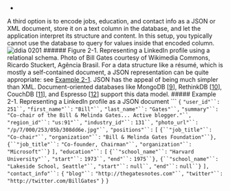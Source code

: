 *  
A third option is to encode jobs, education, and contact info as a JSON or XML document, store it on a text column
in the database, and let the application interpret its structure and content. In this setup,
you typically cannot use the database to query for values inside that encoded column. ![ddia 0201](assets/ddia_0201.png) ###### Figure 2-1. Representing a LinkedIn profile using a relational schema. Photo of Bill Gates courtesy of Wikimedia Commons, Ricardo Stuckert, Agência Brasil. 
For a data structure like a résumé, which is mostly a self-contained document, a JSON
representation can be quite appropriate: see [Example 2-1](#fig_billgates_json). JSON has the appeal of being
much simpler than XML. Document-oriented databases like MongoDB
[[9](ch02.html#MongoDB2013)],
RethinkDB
[[10](ch02.html#RethinkDB2013)],
CouchDB
[[11](ch02.html#CouchDB2014_ch2)],
and Espresso
[[12](ch02.html#Qiao2013uv_ch2)]
support this data model. ##### Example 2-1. Representing a LinkedIn profile as a JSON document ```
`{`
  `"user_id"``:`     `251``,`
  `"first_name"``:`  `"Bill"``,`
  `"last_name"``:`   `"Gates"``,`
  `"summary"``:`     `"Co-chair of the Bill & Melinda Gates... Active blogger."``,`
  `"region_id"``:`   `"us:91"``,`
  `"industry_id"``:` `131``,`
  `"photo_url"``:`   `"/p/7/000/253/05b/308dd6e.jpg"``,`
  `"positions"``:` `[`
    `{``"job_title"``:` `"Co-chair"``,` `"organization"``:` `"Bill & Melinda Gates Foundation"``},`
    `{``"job_title"``:` `"Co-founder, Chairman"``,` `"organization"``:` `"Microsoft"``}`
  `],`
  `"education"``:` `[`
    `{``"school_name"``:` `"Harvard University"``,`       `"start"``:` `1973``,` `"end"``:` `1975``},`
    `{``"school_name"``:` `"Lakeside School, Seattle"``,` `"start"``:` `null``,` `"end"``:` `null``}`
  `],`
  `"contact_info"``:` `{`
    `"blog"``:`    `"http://thegatesnotes.com"``,`
    `"twitter"``:` `"http://twitter.com/BillGates"`
  `}`
`}`
```